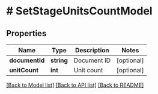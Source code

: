 # # SetStageUnitsCountModel

## Properties

Name | Type | Description | Notes
------------ | ------------- | ------------- | -------------
**documentId** | **string** | Document ID | [optional]
**unitCount** | **int** | Unit count | [optional]

[[Back to Model list]](../../README.md#models) [[Back to API list]](../../README.md#endpoints) [[Back to README]](../../README.md)
